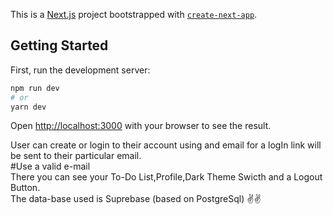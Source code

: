 This is a [Next.js](https://nextjs.org/) project bootstrapped with [`create-next-app`](https://github.com/vercel/next.js/tree/canary/packages/create-next-app).

## Getting Started

First, run the development server:

```bash
npm run dev
# or
yarn dev
```

Open [http://localhost:3000](http://localhost:3000) with your browser to see the result.

User can create or login to their account using and email for a logIn link will be sent to their particular email.  
#Use a valid e-mail  
There you can see your To-Do List,Profile,Dark Theme Swicth and a Logout Button.  
The data-base used is Suprebase (based on PostgreSql)
✌️✌️
